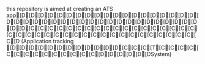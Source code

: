 this repository is aimed at creating an ATS app[D[D[D[D[D[D[D[D[D[D[D[D[D[D[D[D[D[D[D[D[D[D[D[D[D[D[D[D[D[D[D[D[D[D[D[D[D[D[D[D[D[D[C[C[C[C[C[C[C[C[C[C[C[C[C[C[C[C[C[C[C[C[C[C[C[C[C[C[C[C[C[C[C[C[C[C[C[C[C[C[C[D (Application tracking [D[D[D[D[D[D[D[D[D[D[D[D[C[C[C[T[C[C[C[C[C[C[C[C[C[C[C[C[C[C[D[D[D[D[D[DSystem)
